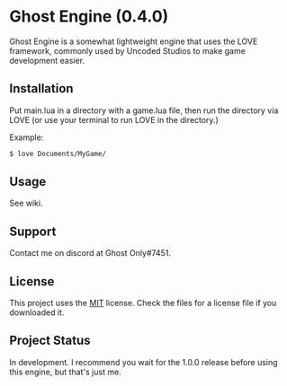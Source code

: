 # Ghost Engine (0.4.0)

Ghost Engine is a somewhat lightweight engine that uses the LOVE framework, commonly used by Uncoded Studios to make game development easier.

## Installation

Put main.lua in a directory with a game.lua file, then run the directory via LOVE (or use your terminal to run LOVE in the directory.)

Example:

```bash
$ love Documents/MyGame/
```

## Usage

See wiki.

## Support

Contact me on discord at Ghost Only#7451.

## License

This project uses the [MIT](https://choosealicense.com/licenses/mit/) license. Check the files for a license file if you downloaded it.

## Project Status

In development. I recommend you wait for the 1.0.0 release before using this engine, but that's just me.
